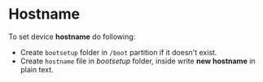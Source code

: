 # Hostname

To set device **hostname** do following:

- Create `bootsetup` folder in `/boot` partition if it doesn't exist.
- Create `hostname` file in *bootsetup* folder, inside write **new hostname** in plain text.
